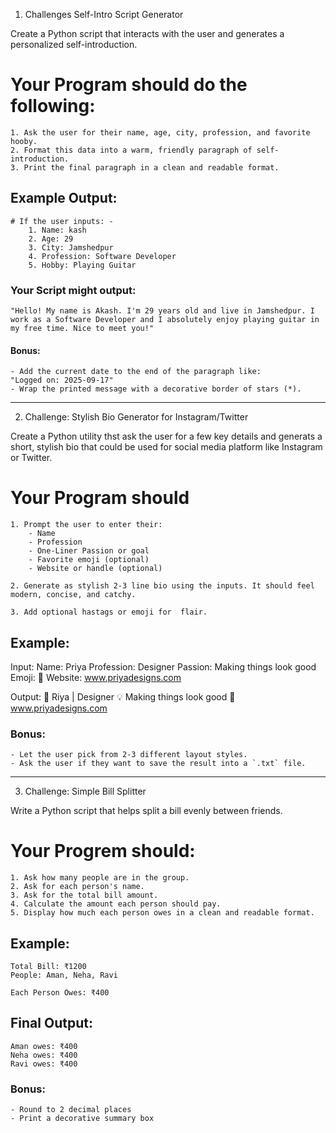1. Challenges Self-Intro Script Generator

Create a Python script that interacts with the user and generates a personalized self-introduction.
# Your Program should do the following:
    1. Ask the user for their name, age, city, profession, and favorite hooby.
    2. Format this data into a warm, friendly paragraph of self-introduction.
    3. Print the final paragraph in a clean and readable format.

## Example Output:
    # If the user inputs: -
        1. Name: kash
        2. Age: 29
        3. City: Jamshedpur
        4. Profession: Software Developer
        5. Hobby: Playing Guitar

### Your Script might output:
    "Hello! My name is Akash. I'm 29 years old and live in Jamshedpur. I work as a Software Developer and I absolutely enjoy playing guitar in my free time. Nice to meet you!"

#### Bonus:
    - Add the current date to the end of the paragraph like:
    "Logged on: 2025-09-17"
    - Wrap the printed message with a decorative border of stars (*).

---------------------------------------------------------------------------------------------------
2. Challenge: Stylish Bio Generator for Instagram/Twitter

Create a Python utility thst ask the user for a few key details and generats a short, stylish bio that could be used for social media platform like Instagram or Twitter.

# Your Program should
    1. Prompt the user to enter their:
        - Name
        - Profession
        - One-Liner Passion or goal
        - Favorite emoji (optional)
        - Website or handle (optional)
    
    2. Generate as stylish 2-3 line bio using the inputs. It should feel modern, concise, and catchy.

    3. Add optional hastags or emoji for  flair.

## Example:

Input:
    Name: Priya
    Profession: Designer
    Passion: Making things look good
    Emoji: 🎨
    Website: www.priyadesigns.com

Output:
    🎨 Riya | Designer
    💡 Making things look good
    🌟 www.priyadesigns.com

### Bonus:
    - Let the user pick from 2-3 different layout styles.
    - Ask the user if they want to save the result into a `.txt` file.

---------------------------------------------------------------------------------------------------
3. Challenge: Simple Bill Splitter

Write a Python script that helps split a bill evenly between friends.

# Your Progrem should:
    1. Ask how many people are in the group.
    2. Ask for each person's name.
    3. Ask for the total bill amount.
    4. Calculate the amount each person should pay.
    5. Display how much each person owes in a clean and readable format.

## Example:
    Total Bill: ₹1200
    People: Aman, Neha, Ravi

    Each Person Owes: ₹400

## Final Output:
    Aman owes: ₹400
    Neha owes: ₹400
    Ravi owes: ₹400

### Bonus:
    - Round to 2 decimal places
    - Print a decorative summary box
